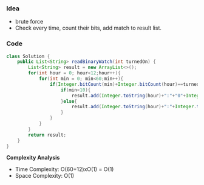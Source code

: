 ### Idea
- brute force
- Check every time, count their bits, add match to result list.  
### Code

```java
class Solution {
    public List<String> readBinaryWatch(int turnedOn) {
        List<String> result = new ArrayList<>();
        for(int hour = 0; hour<12;hour++){
            for(int min = 0; min<60;min++){
                if(Integer.bitCount(min)+Integer.bitCount(hour)==turnedOn){
                    if(min<10){
                        result.add(Integer.toString(hour)+":"+"0"+Integer.toString(min));
                    }else{
                        result.add(Integer.toString(hour)+":"+Integer.toString(min));
                    }
                }
            }
        }
        return result;
    }
}

```

**Complexity Analysis**

- Time Complexity: O(60+12)xO(1) = O(1)
- Space Complexity: O(1)
